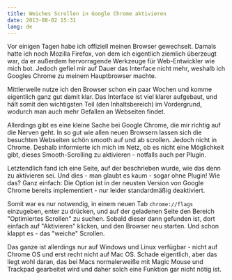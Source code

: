 ```yaml
---
title: Weiches Scrollen in Google Chrome aktivieren
date: 2013-08-02 15:31
lang: de
---
```


Vor einigen Tagen habe ich offiziell meinen Browser gewechselt. Damals hatte ich noch Mozilla Firefox, von dem ich eigentlich ziemlich überzeugt war, da er außerdem hervorragende Werkzeuge für Web-Entwickler wie mich bot. Jedoch gefiel mir auf Dauer das Interface nicht mehr, weshalb ich Googles Chrome zu meinem Hauptbrowser machte.

Mittlerweile nutze ich den Browser schon ein paar Wochen und komme eigentlich ganz gut damit klar. Das Interface ist viel klarer aufgebaut, und hält somit den wichtigsten Teil (den Inhaltsbereich) im Vordergrund, wodurch man auch mehr Gefallen an Webseiten findet.

Allerdings gibt es eine kleine Sache bei Google Chrome, die mir richtig auf die Nerven geht. In so gut wie allen neuen Browsern lassen sich die besuchten Webseiten schön smooth auf und ab scrollen. Jedoch nicht in Chrome. Deshalb informierte ich mich im Netz, ob es nicht eine Möglichkeit gibt, dieses Smooth-Scrolling zu aktivieren - notfalls auch per Plugin.

Letztendlich fand ich eine Seite, auf der beschrieben wurde, wie das denn zu aktivieren sei. Und dies - man glaubt es kaum - sogar ohne Plugin! Wie das? Ganz einfach: Die Option ist in der neusten Version von Google Chrome bereits implementiert - nur leider standardmäßig deaktiviert.

Somit war es nur notwendig, in einem neuen Tab `chrome://flags` einzugeben, enter zu drücken, und auf der geladenen Seite den Bereich "Optimiertes Scrollen" zu suchen. Sobald dieser dann gefunden ist, dort einfach auf "Aktivieren" klicken, und den Browser neu starten. Und schon klappt es - das "weiche" Scrollen.

Das ganze ist allerdings nur auf Windows und Linux verfügbar - nicht auf Chrome OS und erst recht nicht auf Mac OS. Schade eigentlich, aber das liegt wohl daran, das bei Macs normalerweiße mit Magic Mouse und Trackpad gearbeitet wird und daher solch eine Funktion gar nicht nötig ist.
